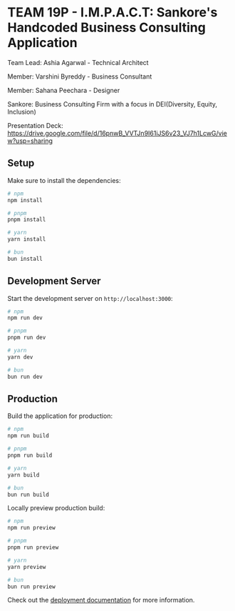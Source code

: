 # TEAM 19P - I.M.P.A.C.T: Sankore's Handcoded Business Consulting Application

Team Lead: Ashia Agarwal - Technical Architect

Member: Varshini Byreddy - Business Consultant

Member: Sahana Peechara - Designer

Sankore: Business Consulting Firm with a focus in DEI(Diversity, Equity, Inclusion)

Presentation Deck: https://drive.google.com/file/d/16pnwB_VVTJn9I61iJS6v23_VJ7h1LcwG/view?usp=sharing

## Setup

Make sure to install the dependencies:

```bash
# npm
npm install

# pnpm
pnpm install

# yarn
yarn install

# bun
bun install
```

## Development Server

Start the development server on `http://localhost:3000`:

```bash
# npm
npm run dev

# pnpm
pnpm run dev

# yarn
yarn dev

# bun
bun run dev
```

## Production

Build the application for production:

```bash
# npm
npm run build

# pnpm
pnpm run build

# yarn
yarn build

# bun
bun run build
```

Locally preview production build:

```bash
# npm
npm run preview

# pnpm
pnpm run preview

# yarn
yarn preview

# bun
bun run preview
```

Check out the [deployment documentation](https://nuxt.com/docs/getting-started/deployment) for more information.
